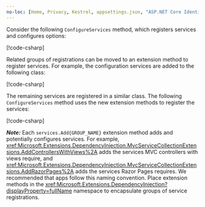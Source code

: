 ```yaml
---
no-loc: [Home, Privacy, Kestrel, appsettings.json, "ASP.NET Core Identity", cookie, Cookie, Blazor, "Blazor Server", "Blazor WebAssembly", "Identity", "Let's Encrypt", Razor, SignalR]
---
```

<a name="csc"></a>

Consider the following `ConfigureServices` method, which registers services and configures options:

[!code-csharp[](~/fundamentals/configuration/index/samples/3.x/ConfigSample/Startup2.cs?name=snippet)]

Related groups of registrations can be moved to an extension method to register services. For example, the configuration services are added to the following class:

[!code-csharp[](~/fundamentals/configuration/index/samples/3.x/ConfigSample/Options/MyConfigServiceCollectionExtensions.cs)]

The remaining services are registered in a similar class. The following `ConfigureServices` method uses the new extension methods to register the services:

[!code-csharp[](~/fundamentals/configuration/index/samples/3.x/ConfigSample/Startup4.cs?name=snippet)]

**_Note:_** Each `services.Add{GROUP_NAME}` extension method adds and potentially configures services. For example, <xref:Microsoft.Extensions.DependencyInjection.MvcServiceCollectionExtensions.AddControllersWithViews%2A> adds the services MVC controllers with views require, and <xref:Microsoft.Extensions.DependencyInjection.MvcServiceCollectionExtensions.AddRazorPages%2A> adds the services Razor Pages requires. We recommended that apps follow this naming convention. Place extension methods in the <xref:Microsoft.Extensions.DependencyInjection?displayProperty=fullName> namespace to encapsulate groups of service registrations.
